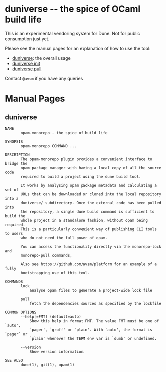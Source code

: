 # duniverse -- the spice of OCaml build life

This is an experimental vendoring system for Dune.  Not for public consumption
just yet.

Please see the manual pages for an explanation of how to use the tool:

- [duniverse](#duniverse): the overall usage
- [duniverse init](#duniverse-init)
- [duniverse pull](#duniverse-pull)

Contact `@avsm` if you have any queries.


# Manual Pages

## duniverse

```
NAME
       opam-monorepo - the spice of build life

SYNOPSIS
       opam-monorepo COMMAND ...

DESCRIPTION
       The opam-monorepo plugin provides a convenient interface to bridge the
       opam package manager with having a local copy of all the source code
       required to build a project using the dune build tool.

       It works by analysing opam package metadata and calculating a set of
       URLs that can be downloaded or cloned into the local repository into a
       duniverse/ subdirectory. Once the external code has been pulled into
       the repository, a single dune build command is sufficient to build the
       whole project in a standalone fashion, without opam being required.
       This is a particularly convenient way of publishing CLI tools to users
       who do not need the full power of opam.

       You can access the functionality directly via the monorepo-lock and
       monorepo-pull commands,

       Also see https://github.com/avsm/platform for an example of a fully
       bootstrapping use of this tool.

COMMANDS
       lock
           analyse opam files to generate a project-wide lock file

       pull
           fetch the dependencies sources as specified by the lockfile

COMMON OPTIONS
       --help[=FMT] (default=auto)
           Show this help in format FMT. The value FMT must be one of `auto',
           `pager', `groff' or `plain'. With `auto', the format is `pager` or
           `plain' whenever the TERM env var is `dumb' or undefined.

       --version
           Show version information.

SEE ALSO
       dune(1), git(1), opam(1)


```

